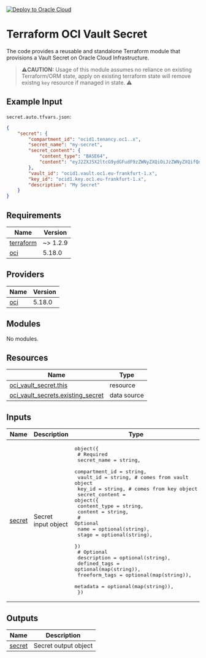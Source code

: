 [![Deploy to Oracle Cloud](https://oci-resourcemanager-plugin.plugins.oci.oraclecloud.com/latest/deploy-to-oracle-cloud.svg)](https://cloud.oracle.com/resourcemanager/stacks/create?zipUrl=https://github.com/avaloqcloud/terraform-oci-vault-secret/archive/refs/heads/main.zip)
# Terraform OCI Vault Secret
The code provides a reusable and standalone Terraform module that provisions a Vault Secret on Oracle Cloud Infrastructure.

>⚠️**CAUTION:** Usage of this module assumes no reliance on existing Terraform/ORM state, apply on existing terraform state will remove existng `key` resource if managed in state. ⚠️

## Example Input
`secret.auto.tfvars.json`:
```json
{
    "secret": {
        "compartment_id": "ocid1.tenancy.oc1..x",
        "secret_name": "my-secret",
        "secret_content": {
            "content_type": "BASE64",
            "content": "eyJ2ZXJ5X2ltcG9ydGFudF9zZWNyZXQiOiJzZWNyZXQifQo="
        },
        "vault_id": "ocid1.vault.oc1.eu-frankfurt-1.x",
        "key_id": "ocid1.key.oc1.eu-frankfurt-1.x",
        "description": "My Secret"
    }
}
```

<!-- BEGIN_TF_DOCS -->
## Requirements

| Name | Version |
|------|---------|
| <a name="requirement_terraform"></a> [terraform](#requirement\_terraform) | ~> 1.2.9 |
| <a name="requirement_oci"></a> [oci](#requirement\_oci) | 5.18.0 |

## Providers

| Name | Version |
|------|---------|
| <a name="provider_oci"></a> [oci](#provider\_oci) | 5.18.0 |

## Modules

No modules.

## Resources

| Name | Type |
|------|------|
| [oci_vault_secret.this](https://registry.terraform.io/providers/oracle/oci/5.18.0/docs/resources/vault_secret) | resource |
| [oci_vault_secrets.existing_secret](https://registry.terraform.io/providers/oracle/oci/5.18.0/docs/data-sources/vault_secrets) | data source |

## Inputs

| Name | Description | Type | Default | Required |
|------|-------------|------|---------|:--------:|
| <a name="input_secret"></a> [secret](#input\_secret) | Secret input object | <pre>object({<br>    # Required<br>    secret_name    = string,<br>    compartment_id = string,<br>    vault_id       = string, # comes from vault object<br>    key_id        = string, # comes from key object<br>    secret_content = object({<br>      content_type = string,<br>      content      = string,<br>      # Optional<br>      name  = optional(string),<br>      stage = optional(string),<br>    })<br>    # Optional<br>    description   = optional(string),<br>    defined_tags  = optional(map(string)),<br>    freeform_tags = optional(map(string)),<br>    metadata      = optional(map(string)),<br>  })</pre> | n/a | yes |

## Outputs

| Name | Description |
|------|-------------|
| <a name="output_secret"></a> [secret](#output\_secret) | Secret output object |
<!-- END_TF_DOCS -->